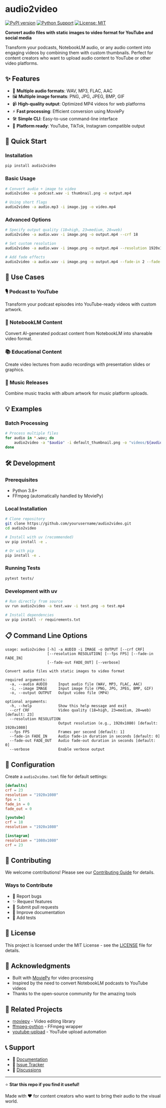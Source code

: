# audio2video

[![PyPI version](https://badge.fury.io/py/audio2video.svg)](https://badge.fury.io/py/audio2video)
[![Python Support](https://img.shields.io/pypi/pyversions/audio2video.svg)](https://pypi.org/project/audio2video/)
[![License: MIT](https://img.shields.io/badge/License-MIT-yellow.svg)](https://opensource.org/licenses/MIT)

**Convert audio files with static images to video format for YouTube and social media**

Transform your podcasts, NotebookLM audio, or any audio content into engaging videos by combining them with custom thumbnails. Perfect for content creators who want to upload audio content to YouTube or other video platforms.

## ✨ Features

- 🎵 **Multiple audio formats**: WAV, MP3, FLAC, AAC
- 🖼️ **Multiple image formats**: PNG, JPG, JPEG, BMP, GIF
- 📹 **High-quality output**: Optimized MP4 videos for web platforms
- ⚡ **Fast processing**: Efficient conversion using MoviePy
- 🛠️ **Simple CLI**: Easy-to-use command-line interface
- 📱 **Platform ready**: YouTube, TikTok, Instagram compatible output

## 🚀 Quick Start

### Installation

```bash
pip install audio2video
```

### Basic Usage

```bash
# Convert audio + image to video
audio2video -a podcast.wav -i thumbnail.png -o output.mp4

# Using short flags
audio2video -a audio.mp3 -i image.jpg -o video.mp4
```

### Advanced Options

```bash
# Specify output quality (18=high, 23=medium, 28=web)
audio2video -a audio.wav -i image.png -o output.mp4 --crf 18

# Set custom resolution
audio2video -a audio.wav -i image.png -o output.mp4 --resolution 1920x1080

# Add fade effects
audio2video -a audio.wav -i image.png -o output.mp4 --fade-in 2 --fade-out 3
```

## 📖 Use Cases

### 🎙️ Podcast to YouTube
Transform your podcast episodes into YouTube-ready videos with custom artwork.

### 🤖 NotebookLM Content
Convert AI-generated podcast content from NotebookLM into shareable video format.

### 📚 Educational Content
Create video lectures from audio recordings with presentation slides or graphics.

### 🎵 Music Releases
Combine music tracks with album artwork for music platform uploads.

## 💡 Examples
### Batch Processing
```bash
# Process multiple files
for audio in *.wav; do
    audio2video -a "$audio" -i default_thumbnail.png -o "videos/${audio%.wav}.mp4"
done
```

## 🛠️ Development

### Prerequisites
- Python 3.8+
- FFmpeg (automatically handled by MoviePy)

### Local Installation
```bash
# Clone repository
git clone https://github.com/yourusername/audio2video.git
cd audio2video

# Install with uv (recommended)
uv pip install -e .

# Or with pip
pip install -e .
```

### Running Tests
```bash
pytest tests/
```

### Development with uv
```bash
# Run directly from source
uv run audio2video -a test.wav -i test.png -o test.mp4

# Install dependencies
uv pip install -r requirements.txt
```

## 📋 Command Line Options

```
usage: audio2video [-h] -a AUDIO -i IMAGE -o OUTPUT [--crf CRF] 
                   [--resolution RESOLUTION] [--fps FPS] [--fade-in FADE_IN] 
                   [--fade-out FADE_OUT] [--verbose]

Convert audio files with static images to video format

required arguments:
  -a, --audio AUDIO     Input audio file (WAV, MP3, FLAC, AAC)
  -i, --image IMAGE     Input image file (PNG, JPG, JPEG, BMP, GIF)
  -o, --output OUTPUT   Output video file (MP4)

optional arguments:
  -h, --help            Show this help message and exit
  --crf CRF             Video quality (18=high, 23=medium, 28=web) [default: 23]
  --resolution RESOLUTION
                        Output resolution (e.g., 1920x1080) [default: 1920x1080]
  --fps FPS             Frames per second [default: 1]
  --fade-in FADE_IN     Audio fade-in duration in seconds [default: 0]
  --fade-out FADE_OUT   Audio fade-out duration in seconds [default: 0]
  --verbose             Enable verbose output
```

## 🔧 Configuration

Create a `audio2video.toml` file for default settings:

```toml
[defaults]
crf = 23
resolution = "1920x1080"
fps = 1
fade_in = 0
fade_out = 0

[youtube]
crf = 18
resolution = "1920x1080"

[instagram]
resolution = "1080x1080"
crf = 23
```

## 🤝 Contributing

We welcome contributions! Please see our [Contributing Guide](CONTRIBUTING.md) for details.

### Ways to Contribute
- 🐛 Report bugs
- ✨ Request features
- 🔧 Submit pull requests
- 📝 Improve documentation
- 🧪 Add tests

## 📄 License

This project is licensed under the MIT License - see the [LICENSE](LICENSE) file for details.

## 🙏 Acknowledgments

- Built with [MoviePy](https://zulko.github.io/moviepy/) for video processing
- Inspired by the need to convert NotebookLM podcasts to YouTube videos
- Thanks to the open-source community for the amazing tools

## 🔗 Related Projects

- [moviepy](https://github.com/Zulko/moviepy) - Video editing library
- [ffmpeg-python](https://github.com/kkroening/ffmpeg-python) - FFmpeg wrapper
- [youtube-upload](https://github.com/tokland/youtube-upload) - YouTube upload automation

## 📞 Support

- 📖 [Documentation](https://github.com/yourusername/audio2video/wiki)
- 🐛 [Issue Tracker](https://github.com/yourusername/audio2video/issues)
- 💬 [Discussions](https://github.com/yourusername/audio2video/discussions)

---

⭐ **Star this repo if you find it useful!**

Made with ❤️ for content creators who want to bring their audio to the visual world.
